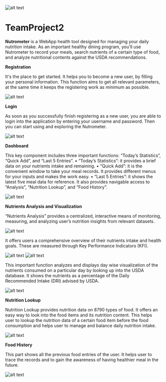 ![alt text](/static/images/Nutrometer.png)
# TeamProject2

**Nutrometer** is a WebApp health tool designed for managing your daily nutrition intake. As an important healthy dining program, you’ll use Nutrometer to record your meals, search nutrients of a certain type of food, and analyze nutritional contents against the USDA recommendations.


**Registration**

It's the place to get started. It helps you to become a new user, by filling your personal information. This function aims to get all relevant parameters, at the same time it keeps the registering work as minimum as possible.

![alt text](/static/images/register.png)


**Login**

As soon as you successfully finish registering as a new user, you are able to login into the application by entering your username and password. Then you can start using and exploring the Nutrometer.

![alt text](/static/images/login.png)


**Dashboard**

This key component includes three important functions: “Today’s Statistics”, “Quick Add”, and “Last 5 Entries”. 
•	 “Today’s Statistics”: it provides a brief data on your nutrients intake and remaining.
•	 “Quick Add”: it is the convenient window to take your meal records. It provides different menus for your inputs and makes the work easy.
•	 “Last 5 Entries”: it shows the latest five meal data for reference.
It also provides navigable access to “Analysis”, “Nutrition Lookup”, and “Food History”.

![alt text](/static/images/dashboard.png)


**Nutrients Analysis and Visualization**

“Nutrients Analysis” provides a centralized, interactive means of monitoring, measuring, and analyzing user’s nutrition insights from relevant datasets.

![alt text](/static/images/filter.png)

It offers users a comprehensive overview of their nutrients intake and health goals. These are measured through Key Performance Indicators (KFI).

![alt text](/static/images/macro.png)
![alt text](/static/images/micro.png)

This important function analyzes and displays day wise visualization of the nutrients consumed on a particular day by looking up into the USDA database. It shows the nutrients as a percentage of the Daily Recommended Intake (DRI) advised by USDA.

![alt text](/static/images/percentage.png)


**Nutrition Lookup**

Nutrition Lookup provides nutrition data on 8790 types of food.
It offers an easy way to look into the food items and its nutrition content. This helps user to lookup the nutrition data of a certain food item before the food consumption and helps user to manage and balance daily nutrition intake.

![alt text](/static/images/lookup.png)


**Food History**

This part shows all the previous food entries of the user. It helps user to trace the records and to gain the awareness of having healthier meal in the future.

![alt text](/static/images/history.png)
